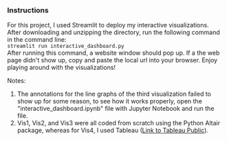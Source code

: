 ### Instructions
For this project, I used Streamlit to deploy my interactive visualizations. After downloading and unzipping the directory, run the following command in the command line:  
```streamlit run interactive_dashboard.py```   
After running this command, a website window should pop up. If a the web page didn't show up, copy and paste the local url into your browser. Enjoy playing around with the visualizations!

Notes:
1. The annotations for the line graphs of the third visualization failed to show up for some reason, to see how it works properly, open the "interactive_dashboard.ipynb" file with Jupyter Notebook and run the file.
2. Vis1, Vis2, and Vis3 were all coded from scratch using the Python Altair package, whereas for Vis4, I used Tableau ([Link to Tableau Public](https://public.tableau.com/views/CommVis_16365073470030/Dashboard8?:language=en-US&:retry=yes&publish=yes&:display_count=n&:origin=viz_share_link)).
